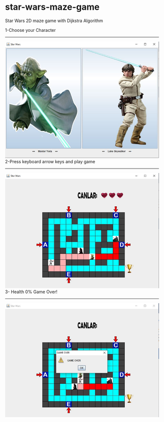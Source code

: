 # star-wars-maze-game
Star Wars 2D maze game with Dijkstra Algorithm

1-Choose your Character
********************************************************************
![ss](https://github.com/brkdrsn/star-wars-maze-game/blob/main/Maze/1.JPG)
2-Press keyboard arrow keys and play game
********************************************************************
![ss](https://github.com/brkdrsn/star-wars-maze-game/blob/main/Maze/2.JPG)
3- Health 0% Game Over!
********************************************************************
![ss](https://github.com/brkdrsn/star-wars-maze-game/blob/main/Maze/3.JPG)
